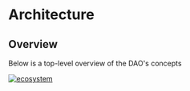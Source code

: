 # Architecture

## Overview

Below is a top-level overview of the DAO's concepts

<a href="../../../assets/images/DAO-architecture.png" target="blank"><img src="../../../assets/images/DAO-architecture.png" alt="ecosystem"></a>
